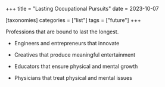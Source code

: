+++
title = "Lasting Occupational Pursuits"
date = 2023-10-07

[taxonomies]
categories = ["list"]
tags = ["future"]
+++

Professions that are bound to last the longest.

<!-- more -->

- Engineers and entrepreneurs that innovate

- Creatives that produce meaningful entertainment

- Educators that ensure physical and mental growth

- Physicians that treat physical and mental issues
